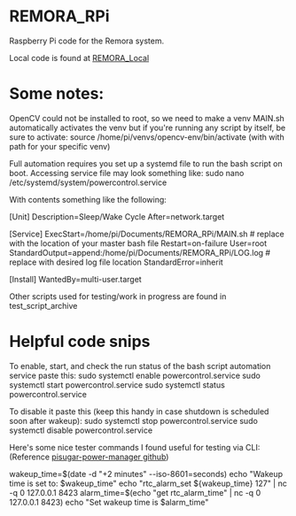 # REMORA_RPi
Raspberry Pi code for the Remora system.

Local code is found at [REMORA_Local](https://github.com/mjpeauroi/REMORA_Local)

# Some notes:
OpenCV could not be installed to root, so we need to make a venv
MAIN.sh automatically activates the venv but if you're running any script by itself, be sure to activate:
source /home/pi/venvs/opencv-env/bin/activate (with with path for your specific venv)

Full automation requires you set up a systemd file to run the bash script on boot. Accessing service file may look something like:
sudo nano /etc/systemd/system/powercontrol.service

With contents something like the following:

[Unit]
Description=Sleep/Wake Cycle
After=network.target

[Service]
ExecStart=/home/pi/Documents/REMORA_RPi/MAIN.sh  # replace with the location of your master bash file
Restart=on-failure
User=root
StandardOutput=append:/home/pi/Documents/REMORA_RPi/LOG.log  # replace with desired log file location
StandardError=inherit

[Install]
WantedBy=multi-user.target

Other scripts used for testing/work in progress are found in test_script_archive

# Helpful code snips
To enable, start, and check the run status of the bash script automation service paste this:
sudo systemctl enable powercontrol.service
sudo systemctl start powercontrol.service
sudo systemctl status powercontrol.service

To disable it paste this (keep this handy in case shutdown is scheduled soon after wakeup):
sudo systemctl stop powercontrol.service
sudo systemctl disable powercontrol.service

Here's some nice tester commands I found useful for testing via CLI:
(Reference [pisugar-power-manager github](https://github.com/PiSugar/pisugar-power-manager-rs))

wakeup_time=$(date -d "+2 minutes" --iso-8601=seconds)
echo "Wakeup time is set to: $wakeup_time"
echo "rtc_alarm_set ${wakeup_time} 127" | nc -q 0 127.0.0.1 8423
alarm_time=$(echo "get rtc_alarm_time" | nc -q 0 127.0.0.1 8423)
echo "Set wakeup time is $alarm_time"

